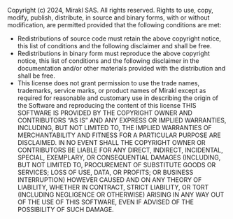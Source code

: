 Copyright (c) 2024, Mirakl SAS.
All rights reserved.
Rights to use, copy, modify, publish, distribute, in source and binary forms, with or without modification, are permitted provided that the following conditions are met:
* Redistributions of source code must retain the above copyright notice, this list of conditions and the following disclaimer and shall be free.
* Redistributions in binary form must reproduce the above copyright notice, this list of conditions and the following disclaimer in the documentation and/or other materials provided with the distribution and shall be free.
* This license does not grant permission to use the trade names, trademarks, service marks, or product names of Mirakl except as required for reasonable and customary use in describing the origin of the Software and reproducing the content of this license
THIS SOFTWARE IS PROVIDED BY THE COPYRIGHT OWNER AND CONTRIBUTORS “AS IS” AND ANY EXPRESS OR IMPLIED WARRANTIES, INCLUDING, BUT NOT LIMITED TO, THE IMPLIED WARRANTIES OF MERCHANTABILITY AND FITNESS FOR A PARTICULAR PURPOSE ARE DISCLAIMED. IN NO EVENT SHALL THE COPYRIGHT OWNER OR CONTRIBUTORS BE LIABLE FOR ANY DIRECT, INDIRECT, INCIDENTAL, SPECIAL, EXEMPLARY, OR CONSEQUENTIAL DAMAGES (INCLUDING, BUT NOT LIMITED TO, PROCUREMENT OF SUBSTITUTE GOODS OR SERVICES; LOSS OF USE, DATA, OR PROFITS; OR BUSINESS INTERRUPTION) HOWEVER CAUSED AND ON ANY THEORY OF LIABILITY, WHETHER IN CONTRACT, STRICT LIABILITY, OR TORT (INCLUDING NEGLIGENCE OR OTHERWISE) ARISING IN ANY WAY OUT OF THE USE OF THIS SOFTWARE, EVEN IF ADVISED OF THE POSSIBILITY OF SUCH DAMAGE.
